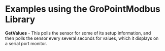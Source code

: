# Examples using the GroPointModbus Library

**GetValues** - This polls the sensor for some of its setup information, and then polls the sensor every several seconds for values, which it displays on a serial port monitor.
